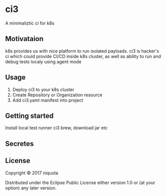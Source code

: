 # ci3

A minimaliztic ci for k8s

## Motivataion

k8s provides us with nice platform to run isolated payloads.
ci3 is hacker's ci which could provide CI/CD inside k8s cluster, as well as
ability to run and debug tests localy using agent mode

## Usage

1. Deploy ci3 to your k8s cluster
1. Create Repository or Organization resource
1. Add ci3.yaml manifest into project


## Getting started

Install local test runner ci3 brew, download jar etc

## Secretes


## License

Copyright © 2017 niquola

Distributed under the Eclipse Public License either version 1.0 or (at your option) any later version.

